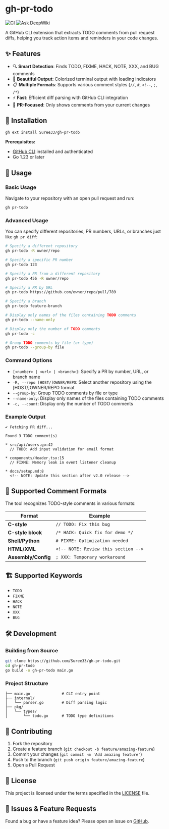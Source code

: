 # gh-pr-todo

[![CI](https://github.com/Suree33/gh-pr-todo/actions/workflows/ci.yml/badge.svg)](https://github.com/Suree33/gh-pr-todo/actions/workflows/ci.yml)
[![Ask DeepWiki](https://deepwiki.com/badge.svg)](https://deepwiki.com/Suree33/gh-pr-todo)

A GitHub CLI extension that extracts TODO comments from pull request diffs, helping you track action items and reminders in your code changes.

## ✨ Features

- 🔍 **Smart Detection**: Finds TODO, FIXME, HACK, NOTE, XXX, and BUG comments
- 🎨 **Beautiful Output**: Colorized terminal output with loading indicators
- 📋 **Multiple Formats**: Supports various comment styles (`//`, `#`, `<!--`, `;`, `/*`)
- ⚡ **Fast**: Efficient diff parsing with GitHub CLI integration
- 🎯 **PR-Focused**: Only shows comments from your current changes

## 🚀 Installation

```bash
gh ext install Suree33/gh-pr-todo
```

**Prerequisites:**
- [GitHub CLI](https://cli.github.com/) installed and authenticated
- Go 1.23 or later

## 📖 Usage

### Basic Usage

Navigate to your repository with an open pull request and run:

```bash
gh pr-todo
```

### Advanced Usage

You can specify different repositories, PR numbers, URLs, or branches just like `gh pr diff`:

```bash
# Specify a different repository
gh pr-todo -R owner/repo

# Specify a specific PR number
gh pr-todo 123

# Specify a PR from a different repository
gh pr-todo 456 -R owner/repo

# Specify a PR by URL
gh pr-todo https://github.com/owner/repo/pull/789

# Specify a branch
gh pr-todo feature-branch

# Display only names of the files containing TODO comments
gh pr-todo --name-only

# Display only the number of TODO comments
gh pr-todo -c

# Group TODO comments by file (or type)
gh pr-todo --group-by file
```

### Command Options

- `[<number> | <url> | <branch>]`: Specify a PR by number, URL, or branch name
- `-R, --repo [HOST/]OWNER/REPO`: Select another repository using the [HOST/]OWNER/REPO format
- `--group-by`: Group TODO comments by file or type
- `--name-only`: Display only names of the files containing TODO comments
- `-c, --count`: Display only the number of TODO comments

### Example Output

```
✔ Fetching PR diff...

Found 3 TODO comment(s)

* src/api/users.go:42
  // TODO: Add input validation for email format

* components/Header.tsx:15
  // FIXME: Memory leak in event listener cleanup

* docs/setup.md:8
  <!-- NOTE: Update this section after v2.0 release -->
```

## 🔧 Supported Comment Formats

The tool recognizes TODO-style comments in various formats:

| Format | Example |
|--------|---------|
| **C-style** | `// TODO: Fix this bug` |
| **C-style block** | `/* HACK: Quick fix for demo */` |
| **Shell/Python** | `# FIXME: Optimization needed` |
| **HTML/XML** | `<!-- NOTE: Review this section -->` |
| **Assembly/Config** | `; XXX: Temporary workaround` |

## 🏗️ Supported Keywords

- `TODO`
- `FIXME`
- `HACK`
- `NOTE`
- `XXX`
- `BUG`

## 🛠️ Development

### Building from Source

```bash
git clone https://github.com/Suree33/gh-pr-todo.git
cd gh-pr-todo
go build -o gh-pr-todo main.go
```

### Project Structure

```
├── main.go              # CLI entry point
├── internal/
│   └── parser.go        # Diff parsing logic
├── pkg/
│   └── types/
│       └── todo.go      # TODO type definitions
```

## 🤝 Contributing

1. Fork the repository
2. Create a feature branch (`git checkout -b feature/amazing-feature`)
3. Commit your changes (`git commit -m 'Add amazing feature'`)
4. Push to the branch (`git push origin feature/amazing-feature`)
5. Open a Pull Request

## 📝 License

This project is licensed under the terms specified in the [LICENSE](LICENSE) file.

## 🐛 Issues & Feature Requests

Found a bug or have a feature idea? Please open an issue on [GitHub](https://github.com/Suree33/gh-pr-todo/issues).
